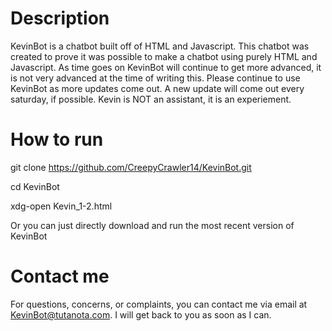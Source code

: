 # Description

KevinBot is a chatbot built off of HTML and Javascript.
This chatbot was created to prove it was possible to make a chatbot using purely HTML and Javascript.
As time goes on KevinBot will continue to get more advanced, it is not very advanced at the time of writing this.
Please continue to use KevinBot as more updates come out.
A new update will come out every saturday, if possible.
Kevin is NOT an assistant, it is an experiement.

# How to run

git clone https://github.com/CreepyCrawler14/KevinBot.git

cd KevinBot

xdg-open Kevin_1-2.html

Or you can just directly download and run the most recent version of KevinBot

# Contact me

For questions, concerns, or complaints, you can contact me via email at KevinBot@tutanota.com.
I will get back to you as soon as I can.
